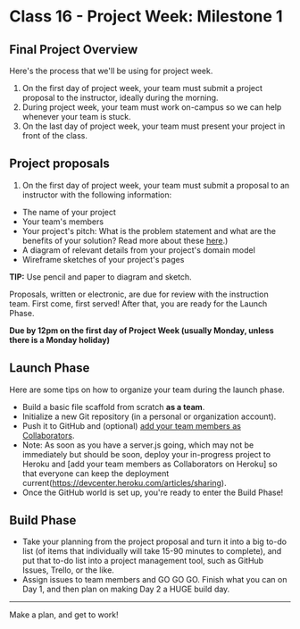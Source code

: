 # Class 16 -  Project Week: Milestone 1

## Final Project Overview

Here's the process that we'll be using for project week.
1. On the first day of project week, your team must submit a project proposal to the instructor, ideally during the morning.
2. During project week, your team must work on-campus so we can help whenever your team is stuck.
3. On the last day of project week, your team must present your project in front of the class.

## Project proposals

1. On the first day of project week, your team must submit a proposal to an instructor with the following information:

 - The name of your project
 - Your team's members
 - Your project's pitch: What is the problem statement and what are the benefits of your solution? Read more about these [here](https://www.bidsketch.com/proposal-resources/proposal-templates/web-design-proposal-template).)
 - A diagram of relevant details from your project's domain model
 - Wireframe sketches of your project's pages

 **TIP:** Use pencil and paper to diagram and sketch.

   Proposals, written or electronic, are due for review with the instruction team. First come, first served! After that, you are ready for the Launch Phase.

  **Due by 12pm on the first day of Project Week (usually Monday, unless there is a Monday holiday)**

## Launch Phase

Here are some tips on how to organize your team during the launch phase.

* Build a basic file scaffold from scratch **as a team**.
* Initialize a new Git repository (in a personal or organization account).
* Push it to GitHub and (optional) [add your team members as Collaborators](https://help.github.com/articles/adding-collaborators-to-a-personal-repository/).
* Note: As soon as you have a server.js going, which may not be immediately but should be soon, deploy your in-progress project to Heroku and [add your team members as Collaborators on Heroku] so that everyone can keep the deployment current(https://devcenter.heroku.com/articles/sharing).
* Once the GitHub world is set up, you're ready to enter the Build Phase!

## Build Phase

* Take your planning from the project proposal and turn it into a big to-do list (of items that individually will take 15-90 minutes to complete), and put that to-do list into a project management tool, such as GitHub Issues, Trello, or the like.
* Assign issues to team members and GO GO GO. Finish what you can on Day 1, and then plan on making Day 2 a HUGE build day.

---

Make a plan, and get to work!
